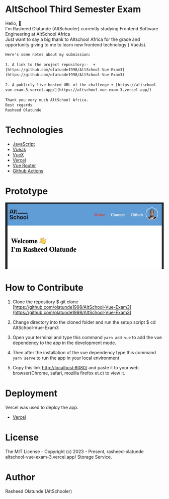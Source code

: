 # AltSchool Third Semester Exam

Hello, 👋 \
I'm Rasheed Olatunde (AltSchooler) currently studying Frontend Software Engineering at AltSchool Africa\
Just want to say a big thank to Altschool Africa  for the grace and opportunity giving to me to learn new frontend technology ( VueJs).
```
Here's some notes about my submission:

1. A link to the project repository:-  + [https://github.com/olatunde1998/AltSchool-Vue-Exam3](https://github.com/olatunde1998/AltSchool-Vue-Exam3)

2. A publicly live hosted URL of the challenge + [https://altschool-vue-exam-3.vercel.app/](https://altschool-vue-exam-3.vercel.app/)  

Thank you very much AltSchool Africa.
Best regards
Rasheed Olatunde

```
# Technologies 

 + [JavaScript](https://javascript.info/) 
 + [VueJs](https://vuejs.org/) 
 + [VueX](https://vuex.vuejs.org/)
 + [Vercel](https://vercel.com/dashboard) 
 + [Vue Router](https://router.vuejs.org/) 
 + [Github Actions](https://docs.github.com/en/actions/) 

# Prototype
![Minion](/src/assets/project-img.jpeg)
 
# How to Contribute

1. Clone the repository 
$ git clone [https://github.com/olatunde1998/AltSchool-Vue-Exam3](https://github.com/olatunde1998/AltSchool-Vue-Exam3)

2. Change directory into the cloned folder and run the setup script
$ cd AltSchool-Vue-Exam3

3. Open your terminal and type this command `yarn add vue` to add the vue dependency to the app in the development mode.

4. Then after the installation of the vue dependency type this command  `yarn serve` to run the app in your local environment 

5. Copy this link [http://localhost:8080/](http://localhost:8080/) and paste it to your web browser(Chrome, safari, mozilla firefox et.c) to view it.


# Deployment
Vercel was used to deploy the app. 
 + [Vercel](https://vercel.com/dashboard)

# License
The MIT License - Copyright (c) 2023 - Present, rasheed-olatunde altschool-vue-exam-3.vercel.app/  Storage Service.

# Author
Rasheed Olatunde (AltSchooler)
